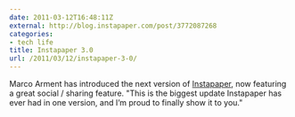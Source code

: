 ```yaml
---
date: 2011-03-12T16:48:11Z
external: http://blog.instapaper.com/post/3772087268
categories:
- tech life
title: Instapaper 3.0
url: /2011/03/12/instapaper-3-0/
---
```


Marco Arment has introduced the next version of <a href="http://blog.instapaper.com/post/3772087268">Instapaper</a>, now featuring a great social / sharing feature. "This is the biggest update Instapaper has ever had in one version, and I’m proud to finally show it to you."
